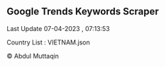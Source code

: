 

## Google Trends Keywords Scraper 
 
Last Update 07-04-2023 , 07:13:53

Country List :
VIETNAM.json



© Abdul Muttaqin 
